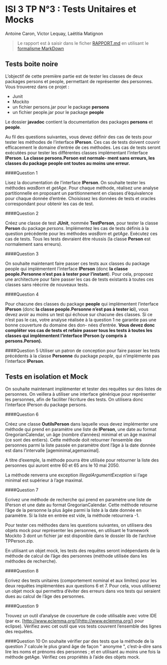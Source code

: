 # ISI 3 TP N°3 : Tests Unitaires et Mocks
Antoine Caron, Victor Lequay, Laëtitia Matignon

>Le rapport est à saisir dans le ficher [RAPPORT.md](RAPPORT.md) en utilisant le [formalisme MarkDown](https://guides.github.com/features/mastering-markdown/)

## Tests boite noire

L’objectif de cette première partie est de tester les classes de deux packages persons et people, permettant de représenter des personnes.
Vous trouverez dans ce projet :
* Junit
* Mockito
* un fichier persons.jar pour le package **persons**
* un fichier people.jar pour le package **people**

Le dossier **javadoc** contient la documentation des packages **persons** et **people**.


Au fil des questions suivantes, vous devez définir des cas de tests pour tester les méthodes de l’interface **IPerson**. 
Ces cas de tests doivent couvrir efficacement le domaine d’entrée de ces méthodes. 
Les cas de tests seront exécutées pour tester les différentes classes implémentant l’interface **IPerson**. 
**La classe persons.Person est normale- ment sans erreurs, les classes du package people ont toutes au moins une erreur.**


####Question 1 

Lisez la documentation de l’interface **IPerson**. 
On souhaite tester les méthodes *wasBorn* et *getAge*. 
Pour chaque méthode, réalisez une analyse partitionnelle en proposant un partitionnement en classes d’équivalence pour chaque donnée d’entrée. 
Choisissez les données de tests et oracles correspondant pour obtenir les cas de test.

####Question 2 

Créez une classe de test **JUnit**, nommée **TestPerson**, pour tester la classe **Person** du package *persons*. 
Implémentez les cas de tests définis à la question précédente pour les méthodes *wasBorn* et *getAge*. Exécutez ces cas de tests. 
Tous les tests devraient être réussis (la classe **Person** est normalement sans erreurs).

####Question 3 

On souhaite maintenant faire passer ces tests aux classes du package people qui implémentent l’interface **IPerson** (donc **la classe people.Personne n’est pas à tester pour l’instant**). 
Pour cela, proposez une architecture pour faire passer les cas de tests existants à toutes ces classes sans réécrire de nouveaux tests.

####Question 4 

Pour chacune des classes du package **people** qui implémentent l’interface **IPerson** (donc **la classe people.Personne n’est pas à tester ici**), vous devez avoir au moins un test qui échoue sur chacune des classes. 
Si ce n’est pas le cas, votre analyse réalisée à la question 1 ne garantie pas une bonne couverture du domaine des don- nées d’entrée. 
**Vous devez donc compléter vos cas de tests et refaire passer tous les tests à toutes les classes qui implémentent l’interface IPerson (y compris à persons.Person).**

####Question 5 
Utiliser un patron de conception pour faire passer les tests précédents à la classe **Personne** du package *people*, qui n’implémente pas l’interface **IPerson**.

## Tests en isolation et Mock


On souhaite maintenant implémenter et tester des requêtes sur des listes de personnes. On veillera à utiliser une interface générique pour représenter les personnes, afin de faciliter l’écriture des tests. On utilisera donc l’interface IPerson du package persons.

####Question 6 

Créez une classe **OutilsPerson** dans laquelle vous devez implémenter une méthode qui prend en paramètre une liste de **IPerson**, une date au format GregorianCalendar, un âge (nombre d’années) minimal et un âge maximal (ce sont des entiers). 
Cette méthode doit retourner l’ensemble des personnes parmi la liste passée en paramètre dont l’âge à la date donnée est dans l’intervalle [ageminimal,agemaximal].

A titre d’exemple, la méthode pourra être utilisée pour retourner la liste des personnes qui auront entre 60 et 65 ans le 10 mai 2050.

La méthode renverra une exception *IllegalArgumentException* si l’age minimal est supérieur à l’age maximal.


####Question 7 

Ecrivez une méthode de recherche qui prend en paramètre une liste de IPerson et une date au format GregorianCalendar. Cette méthode retourne l’âge de la personne la plus âgée parmi la liste à la date donnée en paramètre. Si la liste en entrée est vide, la méthode retournera -1.

Pour tester ces méthodes dans les questions suivantes, on utilisera des objets mock pour représenter les personnes, en utilisant le framework Mockito 3 dont un fichier jar est disponible dans le dossier lib de l’archive TPPerson.zip.

En utilisant un objet mock, les tests des requêtes seront indépendants de la méthode de calcul de l’âge des personnes (méthode utilisée dans les méthodes de recherche).

####Question 8
 
Ecrivez des tests unitaires (comportement nominal et aux limites) pour les deux requêtes implémentées aux questions 6 et 7. Pour cela, vous utiliserez un objet mock qui permettra d’éviter des erreurs dans vos tests qui seraient dues au calcul de l’âge des personnes.

####Question 9 

Trouvez un outil d’analyse de couverture de code utilisable avec votre IDE (par ex. [http://www.eclemma.org/](http://www.eclemma.org/) pour eclipse). 
Vérifiez avec cet outil que vos tests couvrent l’ensemble des lignes des requêtes.

####Question 10 
On souhaite vérifier par des tests que la méthode de la question 7 calcule le plus grand âge de façon " anonyme ", c’est-à-dire sans lire les noms et prénoms des personnes ; et en utilisant au moins une fois la méthode getAge. 
Vérifiez ces propriétés à l’aide des objets mock.